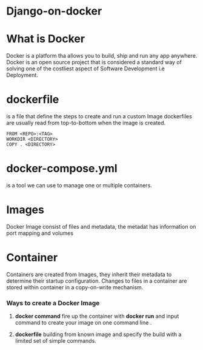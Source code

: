 # Django-on-docker

# What is Docker
Docker is a platform tha allows you to build, ship and run  any app anywhere.
Docker is an open source project that is considered a standard way of solving one of the costliest aspect of Software Development i.e Deployment.

# dockerfile
is a file that define the steps to create and run a custom Image 
dockerfiles are usually read from top-to-bottom when the image is created.
```
FROM <REPO>:<TAG>
WORKDIR <DIRECTORY>
COPY . <DIRECTORY>
```

# docker-compose.yml
is a tool we can use to manage one or multiple containers.

# Images
Docker Image consist of files and metadata, the metadat has information on port mapping and volumes

# Container
Containers are created from Images, they inherit their metadata to determine their startup configuration.
Changes to files in a container  are stored  within container in a copy-on-write mechanism.

### Ways to create a Docker Image
1.  **docker command** fire up the container with **docker run**  and input command to create your image on one command line .

2. **dockerfile** building from known image and specify the build with a limited set of simple commands.